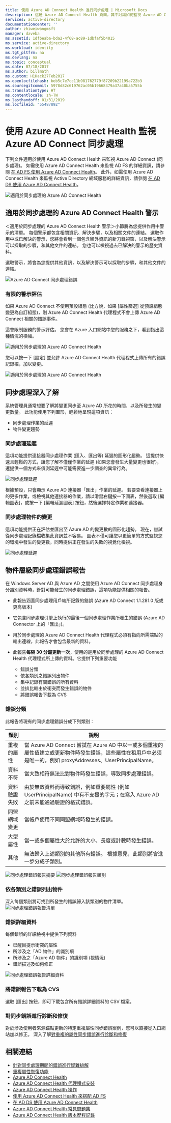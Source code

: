 ```yaml
---
title: 使用 Azure AD Connect Health 進行同步處理 | Microsoft Docs
description: 這是 Azure AD Connect Health 頁面，其中討論如何監視 Azure AD Connect 同步處理。
services: active-directory
documentationcenter: ''
author: zhiweiwangmsft
manager: daveba
ms.assetid: 1dfbeaba-bda2-4f68-ac89-1dbfaf5b4015
ms.service: active-directory
ms.workload: identity
ms.tgt_pltfrm: na
ms.devlang: na
ms.topic: conceptual
ms.date: 07/18/2017
ms.author: billmath
ms.custom: H1Hack27Feb2017
ms.openlocfilehash: beb5c7e7cc11b981762779f87209b22199a722b3
ms.sourcegitcommit: 5978d82c619762ac05b19668379a37a40ba5755b
ms.translationtype: HT
ms.contentlocale: zh-TW
ms.lasthandoff: 01/31/2019
ms.locfileid: "55487892"
---
```

# <a name="monitor-azure-ad-connect-sync-with-azure-ad-connect-health"></a>使用 Azure AD Connect Health 監視 Azure AD Connect 同步處理
下列文件適用於使用 Azure AD Connect Health 來監視 Azure AD Connect (同步處理)。  如需使用 Azure AD Connect Health 來監視 AD FS 的詳細資訊，請參閱 [在 AD FS 使用 Azure AD Connect Health](how-to-connect-health-adfs.md)。 此外，如需使用 Azure AD Connect Health 來監視 Active Directory 網域服務的詳細資訊，請參閱 [在 AD DS 使用 Azure AD Connect Health](how-to-connect-health-adds.md)。

![適用於同步處理的 Azure AD Connect Health](./media/how-to-connect-health-sync/syncsnapshot.png)

## <a name="alerts-for-azure-ad-connect-health-for-sync"></a>適用於同步處理的 Azure AD Connect Health 警示
＜適用於同步處理的 Azure AD Connect Health 警示＞小節將為您提供作用中警示的清單。 每個警示都包含相關資訊、解決步驟，以及相關文件的連結。 選取作用中或已解決的警示，您將會看到一個包含額外資訊的新刀鋒視窗，以及解決警示可以採取的步驟，和其他文件的連結。 您也可以檢視過去已解決的警示的歷史資料。

選取警示，將會為您提供其他資訊，以及解決警示可以採取的步驟，和其他文件的連結。

![Azure AD Connect 同步處理錯誤](./media/how-to-connect-health-sync/alert.png)

### <a name="limited-evaluation-of-alerts"></a>有限的警示評估
如果 Azure AD Connect 不使用預設組態 (比方說，如果 [屬性篩選] 從預設組態變更為自訂組態)，則 Azure AD Connect Health 代理程式不會上傳 Azure AD Connect 相關的錯誤事件。

這會限制服務的警示評估。 您會在 Azure 入口網站中您的服務之下，看到指出這種情況的橫幅。

![適用於同步處理的 Azure AD Connect Health](./media/how-to-connect-health-sync/banner.png)

您可以按一下 [設定] 並允許 Azure AD Connect Health 代理程式上傳所有的錯誤記錄檔，加以變更。

![適用於同步處理的 Azure AD Connect Health](./media/how-to-connect-health-sync/banner2.png)

## <a name="sync-insight"></a>同步處理深入了解
系統管理員通常想要了解將變更同步至 Azure AD 所花的時間，以及所發生的變更數量。 此功能使用下列圖形，輕鬆地呈現這項資訊：   

* 同步處理作業的延遲
* 物件變更趨勢

### <a name="sync-latency"></a>同步處理延遲
這項功能提供連接器同步處理作業 (匯入、匯出等) 延遲的圖形化趨勢。  這提供快速且輕鬆的方式，讓您了解不僅僅作業的延遲 (如果您會發生大量變更也很好)，還提供一個方式來偵測延遲中可能需要進一步調查的異常行為。

![同步處理延遲](./media/how-to-connect-health-sync/synclatency02.png)

根據預設，只會顯示 Azure AD 連接器「匯出」作業的延遲。  若要查看連接器上的更多作業，或檢視其他連接器的作業，請以滑鼠右鍵按一下圖表，然後選取 [編輯圖表]，或按一下 [編輯延遲圖表] 按鈕，然後選擇特定作業和連接器。

### <a name="sync-object-changes"></a>同步處理物件的變更
這項功能提供正在評估並匯出至 Azure AD 的變更數的圖形化趨勢。  現在，嘗試從同步處理記錄檔收集此資訊並不容易。  圖表不僅可讓您以更簡單的方式監視您的環境中發生的變更數，同時提供正在發生的失敗的視覺化檢視。

![同步處理延遲](./media/how-to-connect-health-sync/syncobjectchanges02.png)

## <a name="object-level-synchronization-error-report"></a>物件層級同步處理錯誤報告
在 Windows Server AD 與 Azure AD 之間使用 Azure AD Connect 同步處理身分識別資料時，針對可能發生的同步處理錯誤，這項功能提供相關的報告。

* 此報告涵蓋同步處理用戶端所記錄的錯誤 (Azure AD Connect 1.1.281.0 版或更高版本)
* 它包含同步處理引擎上執行的最後一個同步處理作業所發生的錯誤 (Azure AD Connector 上的「匯出」)。
* 用於同步處理的 Azure AD Connect Health 代理程式必須有指向所需端點的輸出連線，此報告才會包含最新的資料。
* 此報告**每隔 30 分鐘更新一次**，使用的是用於同步處理的 Azure AD Connect Health 代理程式所上傳的資料。它提供下列重要功能

  * 錯誤分類
  * 依各類別之錯誤列出物件
  * 集中記錄有關錯誤的所有資料
  * 並排比較由於衝突而發生錯誤的物件
  * 將錯誤報告下載為 CVS

### <a name="categorization-of-errors"></a>錯誤分類
此報告將現有的同步處理錯誤分成下列類別︰

| 類別 | 說明 |
| --- | --- |
| 重複的屬性 |當 Azure AD Connect 嘗試在 Azure AD 中以一或多個重複的屬性值建立或更新物件時發生錯誤，這些屬性在租用戶中必須是唯一的，例如 proxyAddresses、UserPrincipalName。 |
| 資料不符 |當大致相符無法比對物件時發生錯誤，導致同步處理錯誤。 |
| 資料驗證失敗 |由於無效資料而導致錯誤，例如重要屬性 (例如 UserPrincipalName) 中有不支援的字元；在寫入 Azure AD 之前未能通過驗證的格式錯誤。 |
| 同盟網域變更 | 當帳戶使用不同同盟網域時發生的錯誤。 |
| 大型屬性 |當一或多個屬性大於允許的大小、長度或計數時發生錯誤。 |
| 其他 |無法歸入上述類別的其他所有錯誤。 根據意見，此類別將會進一步分成子類別。 |

![同步處理錯誤報告摘要](./media/how-to-connect-health-sync/errorreport01.png)
![同步處理錯誤報告類別](./media/how-to-connect-health-sync/SyncErrorByTypes.PNG)

### <a name="list-of-objects-with-error-per-category"></a>依各類別之錯誤列出物件
深入每個類別將可找到所發生的錯誤歸入該類別的物件清單。
![同步處理錯誤報告清單](./media/how-to-connect-health-sync/errorreport03.png)

### <a name="error-details"></a>錯誤詳細資料
每個錯誤的詳細檢視中提供下列資料

* 已醒目提示衝突的屬性
* 所涉及之「AD 物件」的識別項
* 所涉及之「Azure AD 物件」的識別項 (視情況)
* 錯誤描述及如何修正

![同步處理錯誤報告詳細資料](./media/how-to-connect-health-sync/duplicateAttributeSyncError.png)

### <a name="download-the-error-report-as-csv"></a>將錯誤報告下載為 CVS
選取 [匯出] 按鈕，即可下載包含所有錯誤詳細資料的 CSV 檔案。

### <a name="diagnose-and-remediate-sync-errors"></a>對同步錯誤進行診斷和修復 
對於涉及使用者來源錨點更新的特定重複屬性同步錯誤案例，您可以直接從入口網站加以修正。 深入了解[對重複的屬性同步錯誤進行診斷和修復](how-to-connect-health-diagnose-sync-errors.md)

## <a name="related-links"></a>相關連結
* [針對同步處理期間的錯誤進行疑難排解](tshoot-connect-sync-errors.md)
* [重複屬性恢復功能](how-to-connect-syncservice-duplicate-attribute-resiliency.md)
* [Azure AD Connect Health](whatis-hybrid-identity-health.md)
* [Azure AD Connect Health 代理程式安裝](how-to-connect-health-agent-install.md)
* [Azure AD Connect Health 操作](how-to-connect-health-operations.md)
* [使用 Azure AD Connect Health 來搭配 AD FS](how-to-connect-health-adfs.md)
* [在 AD DS 使用 Azure AD Connect Health](how-to-connect-health-adds.md)
* [Azure AD Connect Health 常見問題集](reference-connect-health-faq.md)
* [Azure AD Connect Health 版本歷程記錄](reference-connect-health-version-history.md)
